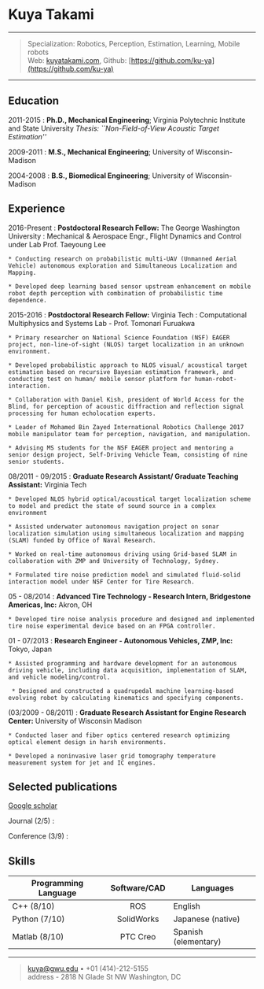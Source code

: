 Kuya Takami
===========

----

>  Specialization: Robotics, Perception, Estimation, Learning, Mobile robots\
>  Web: [kuyatakami.com](http://kuyatakami.com), Github: [https://github.com/ku-ya](https://github.com/ku-ya)

----

Education
---------

2011-2015
: **Ph.D., Mechanical Engineering**; Virginia Polytechnic Institute and State University
  *Thesis:  ``Non-Field-of-View Acoustic Target Estimation''*

2009-2011
: **M.S., Mechanical Engineering**; University of Wisconsin-Madison

2004-2008
: **B.S., Biomedical Engineering**; University of Wisconsin-Madison

Experience
----------

2016-Present
: **Postdoctoral Research Fellow:** The George Washington University
: Mechanical & Aerospace Engr., Flight Dynamics and Control under Lab Prof. Taeyoung Lee

    * Conducting research on probabilistic multi-UAV (Unmanned Aerial Vehicle) autonomous exploration and Simultaneous Localization and Mapping.

    * Developed deep learning based sensor upstream enhancement on mobile robot depth perception with combination of probabilistic time dependence.

2015-2016
: **Postdoctoral Research Fellow:** Virginia Tech
: Computational Multiphysics and Systems Lab - Prof. Tomonari Furuakwa

    * Primary researcher on National Science Foundation (NSF) EAGER project, non-line-of-sight (NLOS) target localization in an unknown environment.

    * Developed probabilistic approach to NLOS visual/ acoustical target estimation based on recursive Bayesian estimation framework, and conducting test on human/ mobile sensor platform for human-robot-interaction.

    * Collaboration with Daniel Kish, president of World Access for the Blind, for perception of acoustic diffraction and reflection signal processing for human echolocation experts.

    * Leader of Mohamed Bin Zayed International Robotics Challenge 2017 mobile manipulator team for perception, navigation, and manipulation.

    * Advising MS students for the NSF EAGER project and mentoring a senior design project, Self-Driving Vehicle Team, consisting of nine senior students.

08/2011 - 09/2015
: **Graduate Research Assistant/ Graduate Teaching Assistant:** Virginia Tech

    * Developed NLOS hybrid optical/acoustical target localization scheme to model and predict the state of sound source in a complex environment

    * Assisted underwater autonomous navigation project on sonar localization simulation using simultaneous localization and mapping (SLAM) funded by Office of Naval Research.

    * Worked on real-time autonomous driving using Grid-based SLAM in collaboration with ZMP and University of Technology, Sydney.

    * Formulated tire noise prediction model and simulated fluid-solid interaction model under NSF Center for Tire Research.

05 - 08/2014
: **Advanced Tire Technology - Research Intern, Bridgestone Americas, Inc:** Akron, OH

    * Developed tire noise analysis procedure and designed and implemented tire noise experimental device based on an FPGA controller.

01 - 07/2013
: **Research Engineer - Autonomous Vehicles, ZMP, Inc:** Tokyo, Japan

    * Assisted programming and hardware development for an autonomous driving vehicle, including data acquisition, implementation of SLAM, and vehicle modeling/control.

     * Designed and constructed a quadrupedal machine learning-based evolving robot by calculating kinematics and specifying components.

(03/2009 - 08/2011)
: **Graduate Research Assistant for Engine Research Center:** University of Wisconsin Madison

    * Conducted laser and fiber optics centered research optimizing optical element design in harsh environments.

    * Developed a noninvasive laser grid tomography temperature measurement system for jet and IC engines.


Selected publications
---------

[Google scholar](https://scholar.google.com/citations?user=yU33tGsAAAAJ&hl=en&oi=ao)

Journal (2/5)
: 

Conference (3/9)
:

Skills
-------------

| **Programming Language** |  **Software/CAD** | **Languages** |
|----------|:-------------:|------|
| C++ (8/10) | ROS | English |
| Python (7/10) | SolidWorks |   Japanese (native) |
| Matlab (8/10) | PTC Creo | Spanish (elementary)|

----------------------------------------

> <kuya@gwu.edu> • +01 (414)-212-5155\
> address - 2818 N Glade St NW Washington, DC
